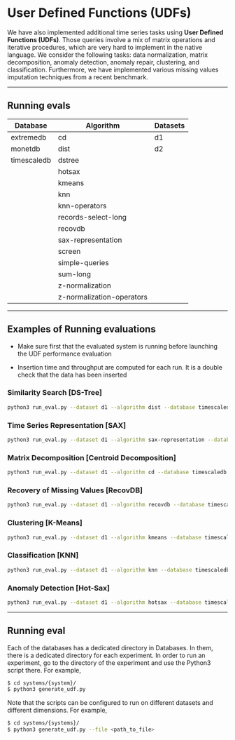 # User Defined Functions (UDFs)

We have also implemented additional time series tasks using **User Defined Functions (UDFs)**. Those queries involve a mix of matrix operations and iterative procedures, which are very hard to implement in the native language. We consider the following tasks: data normalization, matrix decomposition, anomaly detection, anomaly repair, clustering, and classification. Furthermore, we have implemented various missing values imputation techniques from a recent benchmark.
___

## Running evals

| Database | Algorithm | Datasets |
| ------ | ------ | ------ |
| extremedb | cd| d1 |
| monetdb | dist | d2 |
| timescaledb | dstree |  |
|  | hotsax |  |
|  | kmeans | |
|  | knn | |
|  | knn-operators | |
|  | records-select-long | |
| | recovdb | |
| | sax-representation | |
| | screen | |
| | simple-queries | |
| | sum-long | |
| | z-normalization | |
| | z-normalization-operators | |

___
## Examples of Running evaluations

- Make sure first that the evaluated system is running before launching the UDF performance evaluation

- Insertion time and throughput are computed for each run. It is a double check that the data has been inserted

### Similarity Search [DS-Tree]


```bash
python3 run_eval.py --dataset d1 --algorithm dist --database timescaledb
```

### Time Series Representation [SAX]

```bash
python3 run_eval.py --dataset d1 --algorithm sax-representation --database timescaledb
```



### Matrix Decomposition [Centroid Decomposition]

```bash
python3 run_eval.py --dataset d1 --algorithm cd --database timescaledb
```



### Recovery of Missing Values [RecovDB]

```bash
python3 run_eval.py --dataset d1 --algorithm recovdb --database timescaledb
```

### Clustering [K-Means]

```bash
python3 run_eval.py --dataset d1 --algorithm kmeans --database timescaledb
```


### Classification [KNN]

```bash
python3 run_eval.py --dataset d1 --algorithm knn --database timescaledb
```


### Anomaly Detection [Hot-Sax]

```bash
python3 run_eval.py --dataset d1 --algorithm hotsax --database timescaledb
```

___
## Running eval

Each of the databases has a dedicated directory in Databases. In them, there is a dedicated directory for each experiment. In order to run an experiment, go to the directory of the experiment and use the Python3 script there. For example,

```bash
$ cd systems/{system}/
$ python3 generate_udf.py
```

Note that the scripts can be configured to run on different datasets and different dimensions. For example,
```bash
$ cd systems/{systems}/
$ python3 generate_udf.py --file <path_to_file> 
```
